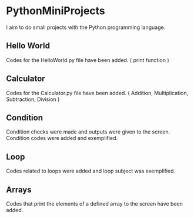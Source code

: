 # PythonMiniProjects
I aim to do small projects with the Python programming language.

## Hello World
Codes for the HelloWorld.py file have been added. ( print function )

## Calculator
Codes for the Calculator.py file have been added. ( Addition, Multiplication, Subtraction, Division )

## Condition
Condition checks were made and outputs were given to the screen. Condition codes were added and exemplified.

## Loop
Codes related to loops were added and loop subject was exemplified.

## Arrays
Codes that print the elements of a defined array to the screen have been added.